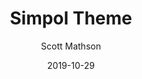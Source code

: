 ---
title: "Simpol Theme"
github: https://github.com/scottmathson/simpol-theme
demo: https://simpol.scottmathson.com/
author: Scott Mathson
ssg:
  - Jekyll
date: 2019-10-29
github_branch: master
stale: true
---